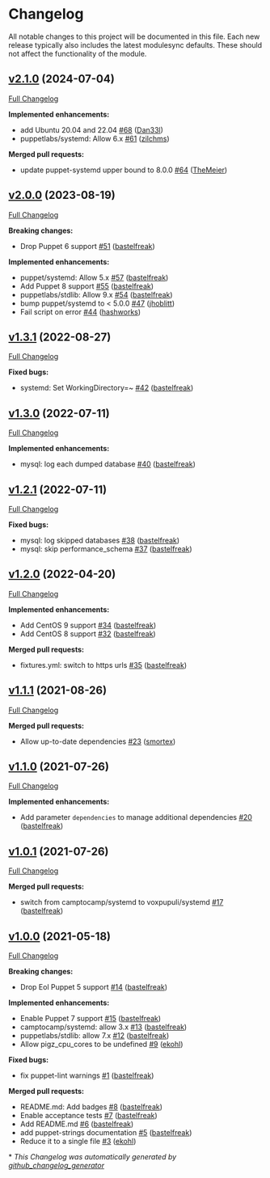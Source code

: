 # Changelog

All notable changes to this project will be documented in this file.
Each new release typically also includes the latest modulesync defaults.
These should not affect the functionality of the module.

## [v2.1.0](https://github.com/voxpupuli/puppet-dbbackup/tree/v2.1.0) (2024-07-04)

[Full Changelog](https://github.com/voxpupuli/puppet-dbbackup/compare/v2.0.0...v2.1.0)

**Implemented enhancements:**

- add Ubuntu 20.04 and 22.04 [\#68](https://github.com/voxpupuli/puppet-dbbackup/pull/68) ([Dan33l](https://github.com/Dan33l))
- puppetlabs/systemd: Allow 6.x [\#61](https://github.com/voxpupuli/puppet-dbbackup/pull/61) ([zilchms](https://github.com/zilchms))

**Merged pull requests:**

- update puppet-systemd upper bound to 8.0.0 [\#64](https://github.com/voxpupuli/puppet-dbbackup/pull/64) ([TheMeier](https://github.com/TheMeier))

## [v2.0.0](https://github.com/voxpupuli/puppet-dbbackup/tree/v2.0.0) (2023-08-19)

[Full Changelog](https://github.com/voxpupuli/puppet-dbbackup/compare/v1.3.1...v2.0.0)

**Breaking changes:**

- Drop Puppet 6 support [\#51](https://github.com/voxpupuli/puppet-dbbackup/pull/51) ([bastelfreak](https://github.com/bastelfreak))

**Implemented enhancements:**

- puppet/systemd: Allow 5.x [\#57](https://github.com/voxpupuli/puppet-dbbackup/pull/57) ([bastelfreak](https://github.com/bastelfreak))
- Add Puppet 8 support [\#55](https://github.com/voxpupuli/puppet-dbbackup/pull/55) ([bastelfreak](https://github.com/bastelfreak))
- puppetlabs/stdlib: Allow 9.x [\#54](https://github.com/voxpupuli/puppet-dbbackup/pull/54) ([bastelfreak](https://github.com/bastelfreak))
- bump puppet/systemd to \< 5.0.0 [\#47](https://github.com/voxpupuli/puppet-dbbackup/pull/47) ([jhoblitt](https://github.com/jhoblitt))
- Fail script on error [\#44](https://github.com/voxpupuli/puppet-dbbackup/pull/44) ([hashworks](https://github.com/hashworks))

## [v1.3.1](https://github.com/voxpupuli/puppet-dbbackup/tree/v1.3.1) (2022-08-27)

[Full Changelog](https://github.com/voxpupuli/puppet-dbbackup/compare/v1.3.0...v1.3.1)

**Fixed bugs:**

- systemd: Set WorkingDirectory=~ [\#42](https://github.com/voxpupuli/puppet-dbbackup/pull/42) ([bastelfreak](https://github.com/bastelfreak))

## [v1.3.0](https://github.com/voxpupuli/puppet-dbbackup/tree/v1.3.0) (2022-07-11)

[Full Changelog](https://github.com/voxpupuli/puppet-dbbackup/compare/v1.2.1...v1.3.0)

**Implemented enhancements:**

- mysql: log each dumped database [\#40](https://github.com/voxpupuli/puppet-dbbackup/pull/40) ([bastelfreak](https://github.com/bastelfreak))

## [v1.2.1](https://github.com/voxpupuli/puppet-dbbackup/tree/v1.2.1) (2022-07-11)

[Full Changelog](https://github.com/voxpupuli/puppet-dbbackup/compare/v1.2.0...v1.2.1)

**Fixed bugs:**

- mysql: log skipped databases [\#38](https://github.com/voxpupuli/puppet-dbbackup/pull/38) ([bastelfreak](https://github.com/bastelfreak))
- mysql: skip performance\_schema [\#37](https://github.com/voxpupuli/puppet-dbbackup/pull/37) ([bastelfreak](https://github.com/bastelfreak))

## [v1.2.0](https://github.com/voxpupuli/puppet-dbbackup/tree/v1.2.0) (2022-04-20)

[Full Changelog](https://github.com/voxpupuli/puppet-dbbackup/compare/v1.1.1...v1.2.0)

**Implemented enhancements:**

- Add CentOS 9 support [\#34](https://github.com/voxpupuli/puppet-dbbackup/pull/34) ([bastelfreak](https://github.com/bastelfreak))
- Add CentOS 8 support [\#32](https://github.com/voxpupuli/puppet-dbbackup/pull/32) ([bastelfreak](https://github.com/bastelfreak))

**Merged pull requests:**

- fixtures.yml: switch to https urls [\#35](https://github.com/voxpupuli/puppet-dbbackup/pull/35) ([bastelfreak](https://github.com/bastelfreak))

## [v1.1.1](https://github.com/voxpupuli/puppet-dbbackup/tree/v1.1.1) (2021-08-26)

[Full Changelog](https://github.com/voxpupuli/puppet-dbbackup/compare/v1.1.0...v1.1.1)

**Merged pull requests:**

- Allow up-to-date dependencies [\#23](https://github.com/voxpupuli/puppet-dbbackup/pull/23) ([smortex](https://github.com/smortex))

## [v1.1.0](https://github.com/voxpupuli/puppet-dbbackup/tree/v1.1.0) (2021-07-26)

[Full Changelog](https://github.com/voxpupuli/puppet-dbbackup/compare/v1.0.1...v1.1.0)

**Implemented enhancements:**

- Add parameter `dependencies` to manage additional dependencies [\#20](https://github.com/voxpupuli/puppet-dbbackup/pull/20) ([bastelfreak](https://github.com/bastelfreak))

## [v1.0.1](https://github.com/voxpupuli/puppet-dbbackup/tree/v1.0.1) (2021-07-26)

[Full Changelog](https://github.com/voxpupuli/puppet-dbbackup/compare/v1.0.0...v1.0.1)

**Merged pull requests:**

- switch from camptocamp/systemd to voxpupuli/systemd [\#17](https://github.com/voxpupuli/puppet-dbbackup/pull/17) ([bastelfreak](https://github.com/bastelfreak))

## [v1.0.0](https://github.com/voxpupuli/puppet-dbbackup/tree/v1.0.0) (2021-05-18)

[Full Changelog](https://github.com/voxpupuli/puppet-dbbackup/compare/b37883a0bdcd3d32989f109fb888cfd429ea9b82...v1.0.0)

**Breaking changes:**

- Drop Eol Puppet 5 support [\#14](https://github.com/voxpupuli/puppet-dbbackup/pull/14) ([bastelfreak](https://github.com/bastelfreak))

**Implemented enhancements:**

- Enable Puppet 7 support [\#15](https://github.com/voxpupuli/puppet-dbbackup/pull/15) ([bastelfreak](https://github.com/bastelfreak))
- camptocamp/systemd: allow 3.x [\#13](https://github.com/voxpupuli/puppet-dbbackup/pull/13) ([bastelfreak](https://github.com/bastelfreak))
- puppetlabs/stdlib: allow 7.x [\#12](https://github.com/voxpupuli/puppet-dbbackup/pull/12) ([bastelfreak](https://github.com/bastelfreak))
- Allow pigz\_cpu\_cores to be undefined [\#9](https://github.com/voxpupuli/puppet-dbbackup/pull/9) ([ekohl](https://github.com/ekohl))

**Fixed bugs:**

- fix puppet-lint warnings [\#1](https://github.com/voxpupuli/puppet-dbbackup/pull/1) ([bastelfreak](https://github.com/bastelfreak))

**Merged pull requests:**

- README.md: Add badges [\#8](https://github.com/voxpupuli/puppet-dbbackup/pull/8) ([bastelfreak](https://github.com/bastelfreak))
- Enable acceptance tests [\#7](https://github.com/voxpupuli/puppet-dbbackup/pull/7) ([bastelfreak](https://github.com/bastelfreak))
- Add README.md [\#6](https://github.com/voxpupuli/puppet-dbbackup/pull/6) ([bastelfreak](https://github.com/bastelfreak))
- add puppet-strings documentation [\#5](https://github.com/voxpupuli/puppet-dbbackup/pull/5) ([bastelfreak](https://github.com/bastelfreak))
- Reduce it to a single file [\#3](https://github.com/voxpupuli/puppet-dbbackup/pull/3) ([ekohl](https://github.com/ekohl))



\* *This Changelog was automatically generated by [github_changelog_generator](https://github.com/github-changelog-generator/github-changelog-generator)*
